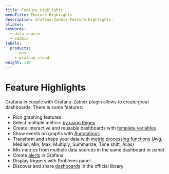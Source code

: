 ```yaml
---
title: Feature Highlights
menuTitle: Feature Highlights
description: Grafana-Zabbix Feature Highlights.
aliases:
keywords:
  - data source
  - zabbix
labels:
  products:
    - oss
    - grafana cloud
weight: 110
---
```


# Feature Highlights

Grafana in couple with Grafana-Zabbix plugin allows to create great dashboards. There is some
features:

- Rich graphing features
- Select multiple metrics [by using Regex](../guides/gettingstarted/#multiple-items-on-one-graph)
- Create interactive and reusable dashboards with [template variables](../guides/templating/)
- Show events on graphs with [Annotations](http://docs.grafana.org/reference/annotations/)
- Transform and shape your data with [metric processing functions](../reference/functions/) (Avg, Median, Min, Max, Multiply, Summarize, Time shift, Alias)
- Mix metrics from multiple data sources in the same dashboard or panel
- Create [alerts](../reference/alerting/) in Grafana
- Display triggers with Problems panel
- Discover and share [dashboards](https://grafana.com/dashboards) in the official library
